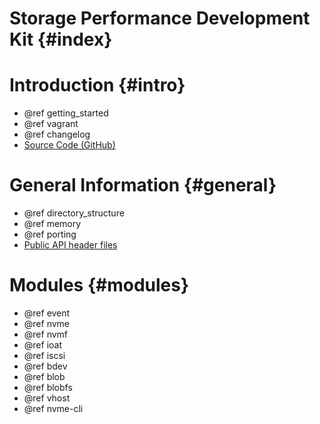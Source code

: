 # Storage Performance Development Kit {#index}

# Introduction {#intro}
- @ref getting_started
- @ref vagrant
- @ref changelog
- [Source Code (GitHub)](https://github.com/spdk/spdk/)

# General Information {#general}

 - @ref directory_structure
 - @ref memory
 - @ref porting
 - [Public API header files](files.html)

# Modules {#modules}

- @ref event
- @ref nvme
- @ref nvmf
- @ref ioat
- @ref iscsi
- @ref bdev
- @ref blob
- @ref blobfs
- @ref vhost
- @ref nvme-cli

